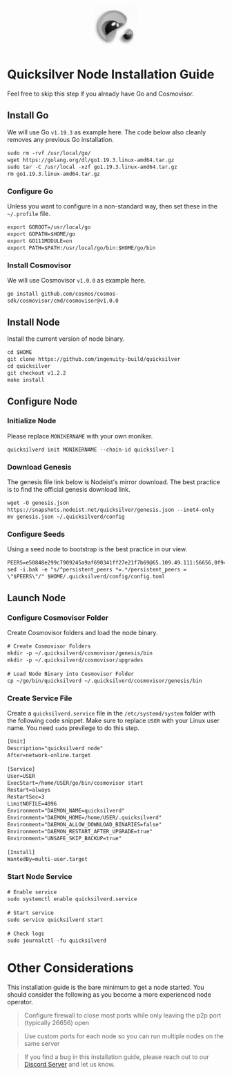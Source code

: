 <p align="center">
  <img height="100" height="auto" src="https://raw.githubusercontent.com/Nodeist/Kurulumlar/main/logos/quicksilver.png">
</p>



# Quicksilver Node Installation Guide
Feel free to skip this step if you already have Go and Cosmovisor.


## Install Go
We will use Go `v1.19.3` as example here. The code below also cleanly removes any previous Go installation.

```
sudo rm -rvf /usr/local/go/
wget https://golang.org/dl/go1.19.3.linux-amd64.tar.gz
sudo tar -C /usr/local -xzf go1.19.3.linux-amd64.tar.gz
rm go1.19.3.linux-amd64.tar.gz
```

### Configure Go
Unless you want to configure in a non-standard way, then set these in the `~/.profile` file.

```
export GOROOT=/usr/local/go
export GOPATH=$HOME/go
export GO111MODULE=on
export PATH=$PATH:/usr/local/go/bin:$HOME/go/bin
```


### Install Cosmovisor
We will use Cosmovisor `v1.0.0` as example here.

```
go install github.com/cosmos/cosmos-sdk/cosmovisor/cmd/cosmovisor@v1.0.0
```

## Install Node
Install the current version of node binary.

```
cd $HOME
git clone https://github.com/ingenuity-build/quicksilver
cd quicksilver
git checkout v1.2.2
make install
```

## Configure Node
### Initialize Node
Please replace `MONIKERNAME` with your own moniker.

```
quicksilverd init MONIKERNAME --chain-id quicksilver-1
```

### Download Genesis
The genesis file link below is Nodeist's mirror download. The best practice is to find the official genesis download link.

```
wget -O genesis.json https://snapshots.nodeist.net/quicksilver/genesis.json --inet4-only
mv genesis.json ~/.quicksilverd/config
```

### Configure Seeds
Using a seed node to bootstrap is the best practice in our view.
```
PEERS=e50848e299c7909245a9af690341ff27e21f7b69@65.109.49.111:56656,0f941cf7dd4739264cfe2d39618716f7e63f985c@199.217.117.78:26656,12c30eb58feceb7453569767b8b3fbd3b5918777@85.10.198.171:26601,ebc272824924ea1a27ea3183dd0b9ba713494f83@195.3.220.136:27026,5f0c0411e34e1c7d0b9c53749d90a923b5e8c625@65.21.133.125:35656,b4bcce87121963e1e97619dc135f2eb1a9fd5dfc@88.198.32.17:36656,679f56feb7f4f91d46a92d0eb474d1dc43466d18@213.239.215.59:29986,43b97f492bf47b455b7b275c396b1840f4eb336d@142.132.139.101:26656,b71ddbe0702383c73128f759a910a6d55ccee3b6@46.4.112.18:11656,5fa47201aa5208c30982b6f9d8ca44222d256fc5@51.91.70.90:48656,c8b01e6700d048b1aae34d76f5c56511b2a90ab1@57.128.133.24:26656,e09b47db9c221a9d064069befcc471d949d2c28d@45.14.135.159:15620,f644e9f9229ab7c9c70907b134b3b96b18163935@146.19.24.195:22656,8dde859ce090bc669f028edfc69ccdaa973614ea@35.198.192.234:26656,6f7f00cc445627c68435d0c27394afab5fb41919@65.21.200.224:11156,0d92ed4e041916b60a5a2db934e259447d9a0479@65.108.13.185:27262,2b73e89e8b8ff83271665a9766eba76dcd15735f@52.18.210.112:26656,bbb6a02a90ef98975525d9bd7137511e18edddc1@141.95.99.81:26656,96b7605dbf13dbf0df2c3ac4f076397a9f351c6b@88.98.195.228:26656,fbea255c9ac0234eb6ae598e0eb5d84e669b8ce9@65.109.19.177:26656,28ebd43e8c888ed069165fa035e101ae6fd7955e@139.162.191.246:26656,64112911cda67dd6566763c49bddadfee2631bd1@188.165.205.120:11656,a1688942f8e51e3a372bbf0123d4a0326377e5ba@54.37.129.164:48656,e8f43949897a5453433d411a867c7729d3924719@38.242.216.246:19656,0307e98cceb81b5f075ee69f53c0032940dea98c@65.108.43.113:26656,2c658378f5356e39ecea6947eb312f45a8ccfde1@142.132.199.211:26654,0b9833206c8967ac8ac0e1a407bedfe378b1a5f3@5.135.140.46:26656,83af423a1bc0d6696b831e0c29f3f2a7b25f6ab6@95.214.55.46:21609,063cc6b75194c4f943d32c549667ba210a7f2de1@195.3.222.240:26856,1b648ab6e0416303ab1afbe71108b6c23f00b35c@81.0.218.193:26656,5fe7dc208641e3e730867c49b396cc7e248969fc@88.208.34.134:26656,8afd73dde0c073dd290092d8ffbcc48a61c94525@89.117.58.109:46656,2de4190c0e42a04f4cfb962c76ea90bf179a0b84@95.216.46.251:26656,9bd2b7e39fb0d823402f22c90e3000fdf3cd05bf@88.99.104.180:26656,be4ff5b09936e32d9a4f87f5a5118973160d58f2@78.47.214.204:26656,d35e035d7ddca24c7b83667158457e061ca01852@65.109.88.155:14656,65b1a372b38661db4ff450ed03c195a17bbade08@65.109.27.75:46656,e3dd956ac4081ba42ae3d038edd6d80ddf092751@198.199.90.99:26656,58fe3a7b075e7302f8b46b8171a0aa19ff4a427a@65.108.195.29:31126,4aa307d4ce413837a3da019e966d8115fb4c1467@198.244.229.218:26656,6785dbb8a0138600e0e0faaa77baa375451b38bb@162.55.132.48:15620,51070ba609ede6d7eb334b8cf0ed585f2b1ab66b@135.181.76.99:26656,4aa6607f87ad0b458526d3405731e71553cf275c@219.100.163.35:26656,d9f4546f14e94f81c7766542548ee1776f9f66ce@65.108.238.203:43656,0914b21ef0c3b325a82a37e58107d1271f201258@162.55.194.205:11656,ebafaa0d0087ecfc785b095d6a91a67a12eecd80@5.9.100.25:26656,602700ce2ed57b2176514ec2ecbda079caa7a536@178.170.40.28:15620,c0beca70dbd3ef5bb433f7aa280d56d2a150bbd3@95.214.52.144:26656,93593a7315477ecc0d0d072aac87fa7630ab6b2b@95.217.122.80:22656,46a0c8717148c4a4aa86eaaa9727e7bc6bb8e70c@49.12.7.7:26656,3308d9078fcca016fbd8dc8f3b19666326f41a6f@138.201.121.185:26672,d93d33f89477252e0c31702e308a08914a179be9@51.83.184.168:26656,dacf9b208ba4c2d931f107f05694963889cfca0f@149.102.147.182:26656,61d96fee29a9615c208c4db72526d23b45094cb4@65.108.195.30:36656,4fe29b9b138301ecc0906fe909a833952983d277@65.21.89.54:26654,663134c4999f4f9fc59879eaaebbb332e91e2160@45.34.1.114:33656,e0c595bd21c4f08391b5c2a4736d1be9d907133c@65.108.229.102:35656,ef9c9b1952f245fbb24603d5a1f643041bec7af7@141.95.65.26:29986,4de2811fd20d33110daf62223975beccecbe55a0@15.235.114.195:26656,c5f9bcf2422406ddfdc342cde87af5c94a067ed1@89.117.60.247:36656,f73ee3d2450f41bcf1b2975552cdf60a118a64c9@46.4.50.247:11656,d178ae941508840ef4f1f20f0b844768cd9a530a@65.108.137.39:26656,271419d3eb3878c902ebb0064490ad702d9d067f@144.76.145.150:26656,161f453c9ff27f3120ec5078f56b505316fbc720@65.108.6.45:61156,03f8f542594292401d2378cc8dffb8ec92ab9b07@73.129.182.254:26656,6a50176dceb7dcf376280c7ace671878d473f753@144.91.80.32:11656,ef1cb5bff5b76957f02636a30d5d85d861a35dbe@65.109.92.240:21026,71b753819eb653e99e6a825b80af20ca9bccb087@135.125.163.63:24666,ae353518e6009eb48d80ccf6a006a9644e9dd309@146.19.24.101:26656,05241d21ff9e7c699bbdb4faa73da1860b6d8cd7@128.199.85.168:26656,d833117894c10ec4d79460904ac565b7ccbcfa26@65.109.19.176:26656,c401fba248ab17181eaa917a077e9e4fdeefdbcc@65.108.79.198:26696,06230bbaabb6c9c6223275b57d8e10fc609ae7ba@51.89.7.184:26633,2a223e03987c5e4fd8738006dd69cfd5ff7f4ab8@65.109.59.123:26656,176d56747476b21d30e0b5ed356a5955bc5b9cab@141.95.65.73:11156,ee14b4bbeb436056952c8e4e7c84826dfb92143b@65.109.105.17:26656,c7fca1b4d883e7eabe6b6c87db42c47a74b92244@65.109.21.76:26656,0a3860f9d3c27b34910fe8660240ae55699b55c2@84.244.95.245:26656,ee93bb021a0b3ba92129a95230619490fa12c024@164.68.125.243:36656,33720513faaa039977481782e33ffcb8ef67c4b7@95.217.114.220:11656,443ad7c991b2915b620673b10206c92e2b4040e0@173.67.177.120:26656,4a550b5e8bfa7260e6775ea3ebd61f36f1480fa4@65.109.37.58:12656,1be3e5e90749396a3c2a07584a7c07337983d042@95.214.53.46:56656,3bd708547317e9efd8d63d8a51c5bc32d11f4840@138.201.32.103:26656,e64a4e480a2971c339fa06a58293e8e060082ad5@185.16.36.134:26656,162325861a80df7709aeacb1cbb52e033ba6438e@65.109.82.249:31656,d36921a835076f6d87889793eb05a83099617221@202.61.240.122:26666,908a73baeebf599fad2c8a05a6e025eee2ee9ee0@212.23.222.26:36656,b2de28758ab185f46f3701654fcb31d102c28ac3@65.108.65.36:26656,df8881987bf46b76e3f69158fa7bc3a94ac67325@46.4.121.72:26656,52a5771f5c81c056201bf7498b9c9526e4e7fa7a@5.9.147.210:26656,1b569bf57da79df4f85d207a161a97626988af76@65.109.92.241:20026,9bab3f1a766f00a80256593fb6e94339fadfa5e5@65.108.125.236:26616,c83255ae59dc358a9b2cb908058e8affe46eaaff@65.108.193.249:2390,25cb81b62c562532e20aaddb024afc268127facf@77.37.176.99:26656,f3263230b4bd692de6807a83a31594770433d337@62.171.186.160:26656,d6246909abf0c5e82f48ce6f623cba587b899e15@217.160.246.138:26656,2997545ee6e919aa9a9f7bbb8e1933e4c53b3993@188.40.59.225:26656,74e954fba288f0693efca27147d5c6401f2bec60@65.109.21.74:26656,cbc2c7a7cd39750abee0dcd5dd2832feddbde20e@50.21.173.76:26656,8ebd6e7c74a9c36a175f9a86148354b378a4f387@185.248.24.16:26656,83435bc3cbb0204188c666259ccebcd73ac33ec8@65.109.139.182:11656,09f16a08fb0da3a20a7bc0212e3bc4645b04918c@65.21.142.30:28656,072c61dee7f205b237aae0eca698aa4a0639d93e@95.214.54.28:26356,bcbc620d23148bc8c42bfb21fc8bd6d1e779d83f@34.254.255.57:26656,ae3700d3296524014ab3444767df682b46f0cb9e@51.195.234.250:26656,14644178a863ee4f60e31fa96bbe309b8e625577@65.109.21.75:26656,0a6dc6fce2272eb0728c4b871ab8d6ef3f181953@146.59.0.123:6090
sed -i.bak -e "s/^persistent_peers *=.*/persistent_peers = \"$PEERS\"/" $HOME/.quicksilverd/config/config.toml
```

## Launch Node
### Configure Cosmovisor Folder
Create Cosmovisor folders and load the node binary.

```
# Create Cosmovisor Folders
mkdir -p ~/.quicksilverd/cosmovisor/genesis/bin
mkdir -p ~/.quicksilverd/cosmovisor/upgrades

# Load Node Binary into Cosmovisor Folder
cp ~/go/bin/quicksilverd ~/.quicksilverd/cosmovisor/genesis/bin
```

### Create Service File
Create a `quicksilverd.service` file in the `/etc/systemd/system` folder with the following code snippet. Make sure to replace `USER` with your Linux user name. You need `sudo` previlege to do this step.

```
[Unit]
Description="quicksilverd node"
After=network-online.target

[Service]
User=USER
ExecStart=/home/USER/go/bin/cosmovisor start
Restart=always
RestartSec=3
LimitNOFILE=4096
Environment="DAEMON_NAME=quicksilverd"
Environment="DAEMON_HOME=/home/USER/.quicksilverd"
Environment="DAEMON_ALLOW_DOWNLOAD_BINARIES=false"
Environment="DAEMON_RESTART_AFTER_UPGRADE=true"
Environment="UNSAFE_SKIP_BACKUP=true"

[Install]
WantedBy=multi-user.target
```

### Start Node Service
```
# Enable service
sudo systemctl enable quicksilverd.service

# Start service
sudo service quicksilverd start

# Check logs
sudo journalctl -fu quicksilverd
```

# Other Considerations
This installation guide is the bare minimum to get a node started. You should consider the following as you become a more experienced node operator.



> Configure firewall to close most ports while only leaving the p2p port (typically 26656) open

> Use custom ports for each node so you can run multiple nodes on the same server

> If you find a bug in this installation guide, please reach out to our [Discord Server](https://discord.gg/yV2nEunsTY) and let us know.
